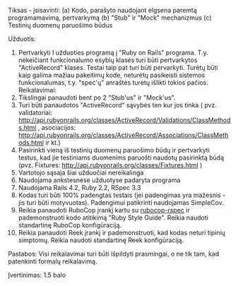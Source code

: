 Tiksas - įsisavinti:
  (a) Kodo, parašyto naudojant elgsena paremtą programamavimą, pertvarkymą
  (b) "Stub" ir "Mock" mechanizmus 
  (c) Testinių duomenų paruošimo būdus

Užduotis:
  1) Pertvarkyti I užduoties programą į "Ruby on Rails" programa. T.y. nekeičiant funkcionalumo esybių klasės turi būti pertvarkytos "ActiveRecord" klases. Testai taip pat turi būti pervarkyti. Turėtų būti kaip galima mažiau pakeitimų kode, neturėtų pasikeisti sistemos funkcionalumas, t.y. "spec'ų" anraštės turėtų išlikti tokios pačios.
Reikalavimai:
  1) Tikslingai panaudoti bent po 2 "Stub'us" ir "Mock'us".
  2) Turi būti panaudotos "ActiveRecord" sąvybės ten kur jos tinka ( pvz. validatoriai: http://api.rubyonrails.org/classes/ActiveRecord/Validations/ClassMethods.html , asociacijos: http://api.rubyonrails.org/classes/ActiveRecord/Associations/ClassMethods.html ir kt.)
  3) Pasirinkti vieną iš testinių duomenų paruošimo būdų ir pertvarkyti testus, kad jie testiniams duomenims paruošti naudotų pasirinktą būdą (pvz. Fixtures: http://api.rubyonrails.org/classes/Fixtures.html )
  4) Vartotojo sąsaja šiai užduočiai nereikalinga
  5) Naudojama ankstesnėse užduotyse padaryta programa
  6) Naudojama Rails 4.2, Ruby 2.2, RSpec 3.3
  7) Kodas turi būti 100% padengtas testais (jei padengimas yra mažesnis - jis turi būti motyvuotas). Padengimui patikrinti naudojamas SimpleCov. 
  8) Reikia panaudoti RuboCop įrankį kartu su [rubocop-rspec](https://github.com/backus/rubocop-rspec) ir pademonstruoti kodo atitikimą "Ruby Style Guide". Reikia naudoti standartinę RuboCop konfigūraciją.
  9) Reikia panaudoti Reek įrankį ir pademonstruoti, kad kodas neturi tipinių simptomų. Reikia naudoti standartinę Reek konfigūraciją.

Pastabos:
Visi reikalavimai turi būti išpildyti prasmingai, o ne tik tam, kad patenkinti formalų reikalavimą.

Įvertinimas: 1.5 balo
